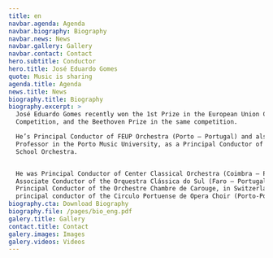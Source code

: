 ```yaml
---
title: en
navbar.agenda: Agenda
navbar.biography: Biography
navbar.news: News
navbar.gallery: Gallery
navbar.contact: Contact
hero.subtitle: Conductor
hero.title: José Eduardo Gomes
quote: Music is sharing
agenda.title: Agenda
news.title: News
biography.title: Biography
biography.excerpt: >
  José Eduardo Gomes recently won the 1st Prize in the European Union Conducting
  Competition, and the Beethoven Prize in the same competition.

  He’s Principal Conductor of FEUP Orchestra (Porto – Portugal) and also
  Professor in the Porto Music University, as a Principal Conductor of the
  School Orchestra.


  He was Principal Conductor of Center Classical Orchestra (Coimbra – Portugal),
  Associate Conductor of the Orquestra Clássica do Sul (Faro – Portugal),
  Principal Conductor of the Orchestre Chambre de Carouge, in Switzerland and
  principal conductor of the Circulo Portuense de Opera Choir (Porto-Portugal).
biography.cta: Download Biography
biography.file: /pages/bio_eng.pdf
galery.title: Gallery
contact.title: Contact
galery.images: Images
galery.videos: Videos
---
```

